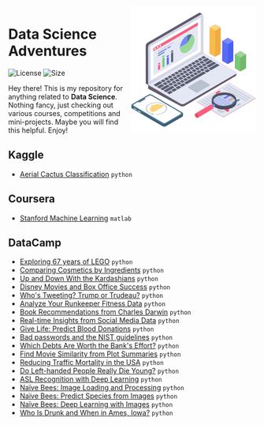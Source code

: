 <img src="header_icon.png" align="right" width="256" alt="header pic"/>

# Data Science Adventures

![License](https://img.shields.io/github/license/lukzmu/data-science)
![Size](https://img.shields.io/github/languages/code-size/lukzmu/data-science)

Hey there! This is my repository for anything related to **Data Science**. Nothing fancy, just checking out various courses, competitions and mini-projects. Maybe you will find this helpful. Enjoy!

## Kaggle

- [Aerial Cactus Classification](https://github.com/lukzmu/data-science/blob/master/Kaggle/Aerial%20Cactus%20Classification/aerial-cactus.ipynb) `python`

## Coursera

- [Stanford Machine Learning](https://github.com/lukzmu/data-science/tree/master/Coursera/Stanford%20Machine%20Learning) `matlab`

## DataCamp

- [Exploring 67 years of LEGO](https://github.com/lukzmu/data-science/blob/master/DataCamp/Exploring%2067%20years%20of%20LEGO/notebook.ipynb) `python`
- [Comparing Cosmetics by Ingredients](https://github.com/lukzmu/data-science/blob/master/DataCamp/Comparing%20Cosmetics%20by%20Ingredients/notebook.ipynb) `python`
- [Up and Down With the Kardashians](https://github.com/lukzmu/data-science/blob/master/DataCamp/Up%20and%20Down%20With%20the%20Kardashians/notebook.ipynb) `python`
- [Disney Movies and Box Office Success](https://github.com/lukzmu/data-science/blob/master/DataCamp/Disney%20Movies%20and%20Box%20Office%20Success/notebook.ipynb) `python`
- [Who's Tweeting? Trump or Trudeau?](https://github.com/lukzmu/data-science/blob/master/DataCamp/Who's%20Tweeting%3F%20Trump%20or%20Trudeau%3F/notebook.ipynb) `python`
- [Analyze Your Runkeeper Fitness Data](https://github.com/lukzmu/data-science/blob/master/DataCamp/Analyze%20Your%20Runkeeper%20Fitness%20Data/notebook.ipynb) `python`
- [Book Recommendations from Charles Darwin](https://github.com/lukzmu/data-science/blob/master/DataCamp/Book%20Recommendations%20from%20Charles%20Darwin/notebook.ipynb) `python`
- [Real-time Insights from Social Media Data](https://github.com/lukzmu/data-science/blob/master/DataCamp/Real-time%20Insights%20from%20Social%20Media%20Data/notebook.ipynb) `python`
- [Give Life: Predict Blood Donations](https://github.com/lukzmu/data-science/blob/master/DataCamp/Give%20Life:%20Predict%20Blood%20Donations/notebook.ipynb) `python`
- [Bad passwords and the NIST guidelines](https://github.com/lukzmu/data-science/blob/master/DataCamp/Bad%20passwords%20and%20the%20NIST%20guidelines/notebook.ipynb) `python`
- [Which Debts Are Worth the Bank's Effort?](https://github.com/lukzmu/data-science/blob/master/DataCamp/Which%20Debts%20Are%20Worth%20the%20Bank's%20Effort%3F/notebook.ipynb) `python`
- [Find Movie Similarity from Plot Summaries](https://github.com/lukzmu/data-science/blob/master/DataCamp/Find%20Movie%20Similarity%20from%20Plot%20Summaries/notebook.ipynb) `python`
- [Reducing Traffic Mortality in the USA](https://github.com/lukzmu/data-science/blob/master/DataCamp/Reducing%20Traffic%20Mortality%20in%20the%20USA/notebook.ipynb) `python`
- [Do Left-handed People Really Die Young?](https://github.com/lukzmu/data-science/blob/master/DataCamp/Do%20Left-handed%20People%20Really%20Die%20Young%3F/notebook.ipynb) `python`
- [ASL Recognition with Deep Learning](https://github.com/lukzmu/data-science/blob/master/DataCamp/ASL%20Recognition%20with%20Deep%20Learning/notebook.ipynb) `python`
- [Naïve Bees: Image Loading and Processing](https://github.com/lukzmu/data-science/blob/master/DataCamp/Na%C3%AFve%20Bees:%20Image%20Loading%20and%20Processing/notebook.ipynb) `python`
- [Naïve Bees: Predict Species from Images](https://github.com/lukzmu/data-science/blob/master/DataCamp/Na%C3%AFve%20Bees:%20Predict%20Species%20from%20Images/notebook.ipynb) `python`
- [Naïve Bees: Deep Learning with Images](https://github.com/lukzmu/data-science/blob/master/DataCamp/Na%C3%AFve%20Bees:%20Deep%20Learning%20with%20Images/notebook.ipynb) `python`
- [Who Is Drunk and When in Ames, Iowa?](https://github.com/lukzmu/data-science/blob/master/DataCamp/Who%20Is%20Drunk%20and%20When%20in%20Ames%2C%20Iowa%3F/notebook.ipynb) `python`
